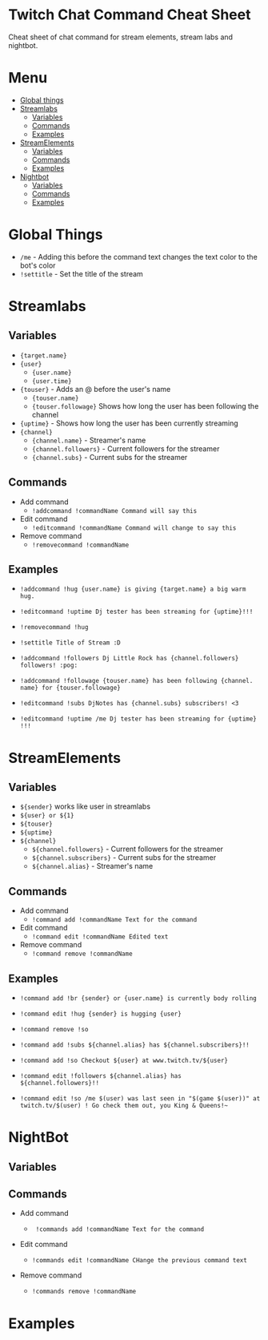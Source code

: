 # Twitch Chat Command Cheat Sheet
Cheat sheet of chat command for stream elements, stream labs and nightbot. 

# Menu
* [Global things](#global-things)
* [Streamlabs](#streamlabs)
    * [Variables](#variables)
    * [Commands](#Commands)
    * [Examples](#Examples)
* [StreamElements](#streamElements)
    * [Variables](#variables-1)
    * [Commands](#Commands-1)
    * [Examples](#Examples-1)
* [Nightbot](#nightbot)
    * [Variables](#variables-2)
    * [Commands](#Commands-2)
    * [Examples](#Examples-2)

# Global Things
* ``` /me ``` - Adding this before the command text changes the text color to the bot's color
* ``` !settitle ``` - Set the title of the stream

# Streamlabs

## Variables
* ``` {target.name} ```
* ``` {user} ```
    * ``` {user.name} ```
    * ``` {user.time} ```
* ``` {touser} ``` - Adds an @ before the user's name
    * ``` {touser.name} ```
    * ``` {touser.followage} ``` Shows how long the user has been following the channel
* ``` {uptime} ``` - Shows how long the user has been currently streaming
* ``` {channel} ```
    * ``` {channel.name} ``` - Streamer's name
    * ``` {channel.followers} ``` - Current followers for the streamer
    * ``` {channel.subs} ``` - Current subs for the streamer
		

## Commands
* Add command
    * ```!addcommand !commandName Command will say this ```
* Edit command
    * ``` !editcommand !commandName Command will change to say this ```
* Remove command
    * ``` !removecommand !commandName ```

## Examples
* ``` !addcommand !hug {user.name} is giving {target.name} a big warm  hug. ```

* ``` !editcommand !uptime Dj tester has been streaming for {uptime}!!! ```
	
* ``` !removecommand !hug ```
	
* ``` !settitle Title of Stream :D ```

* ``` !addcommand !followers Dj Little Rock has {channel.followers}  followers! :pog: ```

* ``` !addcommand !followage {touser.name} has been following {channel. name} for {touser.followage} ```

* ``` !editcommand !subs DjNotes has {channel.subs} subscribers! <3 ```

* ``` !editcommand !uptime /me Dj tester has been streaming for {uptime} !!! ```

# StreamElements

## Variables
* ``` ${sender} ``` works like user in streamlabs
* ``` ${user} or ${1}  ```
* ``` ${touser}  ``` 
* ``` ${uptime} ```
* ``` ${channel} ```
    * ``` ${channel.followers} ``` - Current followers for the streamer
    * ``` ${channel.subscribers} ``` - Current subs for the streamer
    * ``` ${channel.alias} ``` - Streamer's name
 
## Commands
* Add command
    * ```!command add !commandName Text for the command ```
* Edit command
    * ```!command edit !commandName Edited text ```
* Remove command
    * ```!command remove !commandName  ```

## Examples
* ```!command add !br {sender} or {user.name} is currently body rolling ```

* ```!command edit !hug {sender} is hugging {user} ```

* ```!command remove !so ```

* ```!command add !subs ${channel.alias} has ${channel.subscribers}!! ```

* ```!command add !so Checkout ${user} at www.twitch.tv/${user} ```

* ```!command edit !followers ${channel.alias} has ${channel.followers}!! ```

* ```!command edit !so /me $(user) was last seen in "$(game $(user))" at twitch.tv/$(user) ! Go check them out, you King & Queens!~ ```

# NightBot
## Variables

## Commands
* Add command
    * ``` !commands add !commandName Text for the command```

* Edit command
    * ``` !commands edit !commandName CHange the previous command text ```

* Remove command
    * ``` !commands remove !commandName ```

# Examples

